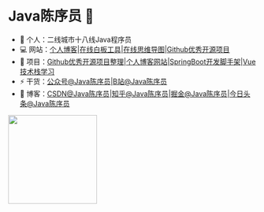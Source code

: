 # Java陈序员 👋

- 🔭 个人：二线城市十八线Java程序员
- 💻 网站：[个人博客](https://chencoding.top)|[在线白板工具](https://chencoding.top:8081/#/)|[在线思维导图](https://chencoding.top:8082/)|[Github优秀开源项目](https://chencoding.top:8090/#/)
- 🌱 项目：[Github优秀开源项目整理](https://github.com/chenyl8848/great-open-source-project)|[个人博客网站](https://github.com/chenyl8848/chenyl8848.github.io)|[SpringBoot开发脚手架](https://github.com/chenyl8848/springboot-dev-scaffold)|[Vue技术栈学习](https://github.com/chenyl8848/vue-technology-stack-study)
- ⚡ 干货：[公众号@Java陈序员](https://chen-coding.oss-cn-shenzhen.aliyuncs.com/qrcode_for_gh_b840974cfe99_430.jpg)|[B站@Java陈序员](https://space.bilibili.com/402482994)
- 🎸 博客：[CSDN@Java陈序员](https://blog.csdn.net/weixin_43400476?spm=1000.2115.3001.5343)|[知乎@Java陈序员](https://www.zhihu.com/creator/manage/creation/all)|[掘金@Java陈序员](https://juejin.cn/user/3958702402176765)|[今日头条@Java陈序员](https://mp.toutiao.com/profile_v4/manage/content/all)

<img align="" height="180px" src="https://chen-coding.oss-cn-shenzhen.aliyuncs.com/%E5%85%AC%E4%BC%97%E5%8F%B7.png" />

